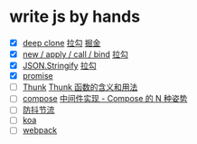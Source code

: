 # write js by hands
- [X] [deep clone](/deepClone/) [拉勾](https://kaiwu.lagou.com/course/courseInfo.htm?courseId=601#/detail/pc?id=6175) [掘金](https://juejin.cn/post/6844903929705136141)
- [x] [new / apply / call / bind](/new/) [拉勾](https://kaiwu.lagou.com/course/courseInfo.htm?courseId=601#/detail/pc?id=6177)
- [x] [JSON.Stringify](/stringify/) [拉勾](https://kaiwu.lagou.com/course/courseInfo.htm?courseId=601#/detail/pc?id=6179)
- [x] [promise](/promise/)
- [ ] [Thunk](/thunk/) [Thunk 函数的含义和用法](https://www.ruanyifeng.com/blog/2015/05/thunk.html)
- [ ] [compose](/compose/) [中间件实现 - Compose 的 N 种姿势](https://juejin.cn/post/6893338774088974343)
- [ ] [防抖节流](//)
- [ ] [koa](/koa/)
- [ ] [webpack](/webpack/)